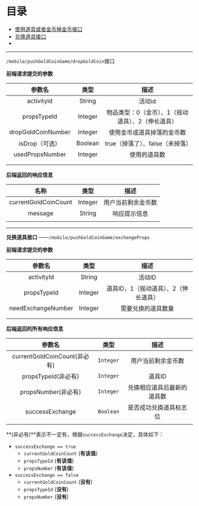 # 目录

+ <a href="#dropGoldCoin">使用道具或者金币掉金币接口</a>
+ <a href="#exchangeProps">兑换道具接口</a>
+ ​







-------

<a name="dropGoldCoin">`/mobile/pushGoldCoinGame/dropGoldCoin`接口</name>



**前端请求提交的参数**

|        参数名         |   类型    |             描述             |
| :----------------: | :-----: | :------------------------: |
|     activityid     | String  |            活动id            |
|    propsTypeId     | Integer | 物品类型：0（金币）、1（摇动道具）、2（伸长道具） |
| dropGoldCoinNumber | Integer |       使用金币或道具掉落的金币数        |
|     isDrop（可选）     | Boolean |    true（掉落了）、false（未掉落）    |
|  usedPropsNumber   | Integer |           使用的道具数           |
|                    |         |                            |
|                    |         |                            |



**后端返回的响应信息**

|          名称          |   类型    |    描述     |
| :------------------: | :-----: | :-------: |
| currentGoldCoinCount | Integer | 用户当前剩余金币数 |
|       message        | String  |  响应提示信息   |
|                      |         |           |





------

<a name="exchangeProps">**兑换道具接口** ——`/mobile/pushGoldCoinGame/exchangeProps`</a>

**前端请求提交的参数**

|        参数名         |   类型    |          描述          |
| :----------------: | :-----: | :------------------: |
|     activityId     | String  |         活动ID         |
|    propsTypeId     | Integer | 道具ID，1（摇动道具）、2（伸长道具） |
| needExchangeNumber | Integer |      需要兑换的道具数量       |
|                    |         |                      |
|                    |         |                      |



**后端返回的所有响应信息**

|            参数名            |    类型     |      描述       |
| :-----------------------: | :-------: | :-----------: |
| currentGoldCoinCount(非必有) | `Integer` |   用户当前剩余金币数   |
|     propsTypeId(非必有)      | `Integer` |     道具ID      |
|     propsNumber(非必有)      | `Integer` | 兑换相应道具后最新的道具数 |
|      successExchange      | `Boolean` |  是否成功兑换道具标志位  |
|                           |           |               |

**(非必有)**表示不一定有，根据`successExchange`决定，具体如下：

+ `successExchange == true`
  + `currentGoldCoinCount` (**有该值**)
  + `propsTypeId` (**有该值**)
  + `propsNumber` (**有该值**)
+ `successExchange == false`
  + `currentGoldCoinCount` (**没有**)
  + `propsTypeId` (**没有**)
  + `propsNumber` (**没有**)

